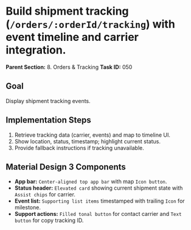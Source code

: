 # Build shipment tracking (`/orders/:orderId/tracking`) with event timeline and carrier integration.

**Parent Section:** 8. Orders & Tracking
**Task ID:** 050

## Goal
Display shipment tracking events.

## Implementation Steps
1. Retrieve tracking data (carrier, events) and map to timeline UI.
2. Show location, status, timestamp; highlight current status.
3. Provide fallback instructions if tracking unavailable.

## Material Design 3 Components
- **App bar:** `Center-aligned top app bar` with map `Icon button`.
- **Status header:** `Elevated card` showing current shipment state with `Assist chips` for carrier.
- **Event list:** `Supporting list items` timestamped with trailing `Icon` for milestone.
- **Support actions:** `Filled tonal button` for contact carrier and `Text button` for copy tracking ID.

